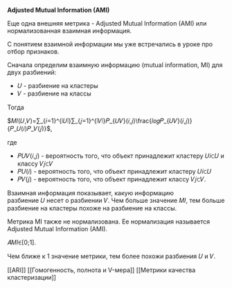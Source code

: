 **Adjusted Mutual Information (AMI)**

Еще одна внешняя метрика - Adjusted Mutual Information (AMI) или нормализованная взаимная информация.

С понятием взаимной информации мы уже встречались в уроке про отбор признаков.

Сначала определим взаимную информацию (mutual information, MI) для двух разбиений:

- 𝑈 - разбиение на кластеры
- 𝑉 - разбиение на классы

Тогда

$𝑀𝐼(𝑈,𝑉)=∑_{𝑖=1}^{∣𝑈∣}∑_{𝑗=1}^{∣𝑉∣}𝑃_{𝑈𝑉}(𝑖,𝑗)\frac{𝑙𝑜𝑔𝑃_{𝑈𝑉}(𝑖,𝑗)}{𝑃_𝑈(𝑖)𝑃_𝑉(𝑗)}$,

где

- 𝑃𝑈𝑉(𝑖,𝑗) - вероятность того, что объект принадлежит кластеру 𝑈𝑖⊂𝑈 и классу 𝑉𝑗⊂𝑉
- 𝑃𝑈(𝑖) - вероятность того, что объект принадлежит кластеру 𝑈𝑖⊂𝑈
- 𝑃𝑉(𝑗) - вероятность того, что объект принадлежит классу 𝑉𝑗⊂𝑉.

Взаимная информация показывает, какую информацию разбиение 𝑈 несет о разбиении 𝑉. Чем больше значение 𝑀𝐼, тем больше разбиение на кластеры похоже на разбиение на классы.


Метрика MI также не нормализована. Ее нормализация называется Adjusted Mutual Information (AMI).

𝐴𝑀𝐼∈[0;1].

Чем ближе к 1 значение метрики, тем более похожи разбиения 𝑈 и 𝑉.

[[ARI]]
[[Гомогенность, полнота и V-мера]]
[[Метрики качества кластеризации]]